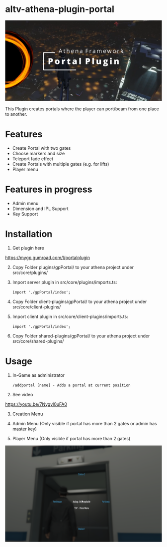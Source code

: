 # altv-athena-plugin-portal

![Alt text](pic2.png?raw=true "portal plugin")

This Plugin creates portals where the player can port/beam from one place to another.

# Features

- Create Portal with two gates
- Choose markers and size
- Teleport fade effect
- Create Portals with multiple gates (e.g. for lifts)
- Player menu

# Features in progress

- Admin menu
- Dimension and IPL Support
- Key Support

# Installation

1. Get plugin here

https://mygp.gumroad.com/l/portalplugin
    
2. Copy Folder plugins/gpPortal/ to your athena project under src/core/plugins/
3. Import server plugin in src/core/plugins/imports.ts:

    ```import './gpPortal/index';```

4. Copy Folder client-plugins/gpPortal/ to your athena project under src/core/client-plugins/
5. Import client plugin in src/core/client-plugins/imports.ts:

    ```import './gpPortal/index';```


6. Copy Folder shared-plugins/gpPortal/ to your athena project under src/core/shared-plugins/


# Usage

1. In-Game as administrator

    ```/addportal [name] - Adds a portal at current position```

2. See video

https://youtu.be/7Nygyl0uFA0

3. Creation Menu

4. Admin Menu (Only visible if portal has more than 2 gates or admin has master key)

5. Player Menu (Only visible if portal has more than 2 gates)

![Alt text](playermenu.png?raw=true "player menu")



